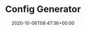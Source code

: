 ---
title : "Config Generator"
description: "Quickly generate a config file for your rad-theme-engine install"
lead: "Quickly generate a config file for your rad-theme-engine install"
date: 2020-10-06T08:47:36+00:00
lastmod: 2020-10-06T08:47:36+00:00
draft: false
images: []
type: "config-generator"
---